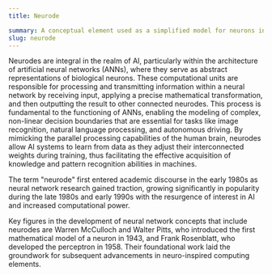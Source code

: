 ```yaml
---
title: Neurode

summary: A conceptual element used as a simplified model for neurons in AI and neural networks, facilitating the construction of algorithms that mimic neurological behavior.
slug: neurode
---
```


Neurodes are integral in the realm of AI, particularly within the architecture of artificial neural networks (ANNs), where they serve as abstract representations of biological neurons. These computational units are responsible for processing and transmitting information within a neural network by receiving input, applying a precise mathematical transformation, and then outputting the result to other connected neurodes. This process is fundamental to the functioning of ANNs, enabling the modeling of complex, non-linear decision boundaries that are essential for tasks like image recognition, natural language processing, and autonomous driving. By mimicking the parallel processing capabilities of the human brain, neurodes allow AI systems to learn from data as they adjust their interconnected weights during training, thus facilitating the effective acquisition of knowledge and pattern recognition abilities in machines.

The term "neurode" first entered academic discourse in the early 1980s as neural network research gained traction, growing significantly in popularity during the late 1980s and early 1990s with the resurgence of interest in AI and increased computational power.

Key figures in the development of neural network concepts that include neurodes are Warren McCulloch and Walter Pitts, who introduced the first mathematical model of a neuron in 1943, and Frank Rosenblatt, who developed the perceptron in 1958. Their foundational work laid the groundwork for subsequent advancements in neuro-inspired computing elements.